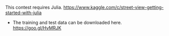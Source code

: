 This contest requires Julia.
https://www.kaggle.com/c/street-view-getting-started-with-julia
- The training and test data can be downloaded here. https://goo.gl/HvMRJK
